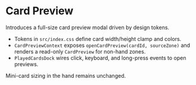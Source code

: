 # Card Preview

Introduces a full-size card preview modal driven by design tokens.

- Tokens in `src/index.css` define card width/height clamp and colors.
- `CardPreviewContext` exposes `openCardPreview(cardId, sourceZone)` and renders a
  read-only `CardPreview` for non-hand zones.
- `PlayedCardsDock` wires click, keyboard, and long-press events to open previews.

Mini-card sizing in the hand remains unchanged.
